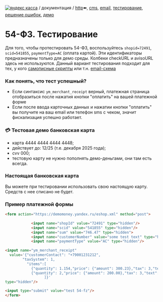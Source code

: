 [![яндекс касса](/i/yakassalogo.png "Яндекс Касса")](https://kassa.yandex.ru) / документация / [http](/demo/010%20интеграция%20для%20самописных%20сайтов.md):arrow_left:, [cms](/demo/011%20интеграция%20для%20CMS%20и%20SaaS.md), [email](/010%20интеграция%20email.md), [тестирование](/demo/030%20тестирование.md), [решение ошибок](/demo/031%20решение%20ошибок.md), [демо](/demo/032%20демо%20стенд.md)

54-ФЗ. Тестирование
================================================

Для того, чтобы протестировать 54-ФЗ, воспользуйтесь `shopid=72491`, `scid=541855`, `paymentType=AC` (оплата картой). Эти идентификаторы предназначены только для демо среды. Колбеки checkURL и avisoURL здесь не используются. Данный вариант тестирования подходит для тех, у кого [самописные скрипты](/demo/010%20интеграция%20для%20самописных%20сайтов.md) или т.н. [email-схема](/010%20интеграция%20email.md)

### Как понять, что тест успешный?
* Если синтаксис `ym_merchant_receipt` верный, платежная страница отобразиться после нажатия кнопки "оплатить" на вашей платежной форме
* Если после ввода карточных данных и нажатии кнопки "оплатить" вы получите на ваш email или телефон sms с чеком, значит фискализация успешно работает.

### :credit_card: Тестовая демо банковская карта
* карта 4444 4444 4444 4448;
* действует до: 12/25 (т.е. декабря 2025 года);
* cvv 000;
* тестовую карту не нужно пополнять демо-деньгами, они там есть всегда.

### Настоящая банковская карта
Вы можете при тестировании использовать свою настоящую карту. Средств с нее списано не будет.

### Пример платежной формы

```html
<form action="https://demomoney.yandex.ru/eshop.xml" method="post">
     
            <input name="shopId" value="72491" type="hidden"/>
            <input name="scid" value="541855" type="hidden"/>
            <input name="sum" value="746.47" type="hidden">
            <input name="customerNumber" value="some test text" type="hidden"/>
            <input name="paymentType" value="AC" type="hidden"/>
			
<input name="ym_merchant_receipt"
  value='{"customerContact": "+79001231212",
        "taxSystem": 1,
          "items":[
            {"quantity": 1.154,"price": {"amount": 300.23},"tax": 3,"text": "Зеленый чай, кг."},
            {"quantity": 2,"price": {"amount": 200.00},"tax": 3,"text": "Кружка для чая, шт., скидка 10%"}
                  ]}'
type="hidden"/>

<input type="submit" value="test 54-fz"/>
</form>
```
